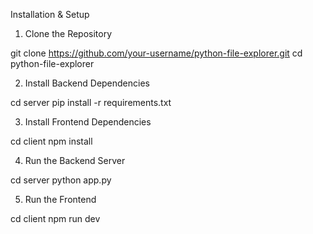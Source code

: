 Installation & Setup


1. Clone the Repository

git clone https://github.com/your-username/python-file-explorer.git
cd python-file-explorer

2. Install Backend Dependencies

cd server
pip install -r requirements.txt

3. Install Frontend Dependencies

cd client
npm install

4. Run the Backend Server

cd server
python app.py

5. Run the Frontend

cd client
npm run dev
